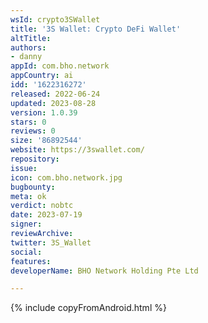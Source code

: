 ```yaml
---
wsId: crypto3SWallet
title: '3S Wallet: Crypto DeFi Wallet'
altTitle: 
authors:
- danny
appId: com.bho.network
appCountry: ai
idd: '1622316272'
released: 2022-06-24
updated: 2023-08-28
version: 1.0.39
stars: 0
reviews: 0
size: '86892544'
website: https://3swallet.com/
repository: 
issue: 
icon: com.bho.network.jpg
bugbounty: 
meta: ok
verdict: nobtc
date: 2023-07-19
signer: 
reviewArchive: 
twitter: 3S_Wallet
social: 
features: 
developerName: BHO Network Holding Pte Ltd

---
```


{% include copyFromAndroid.html %}